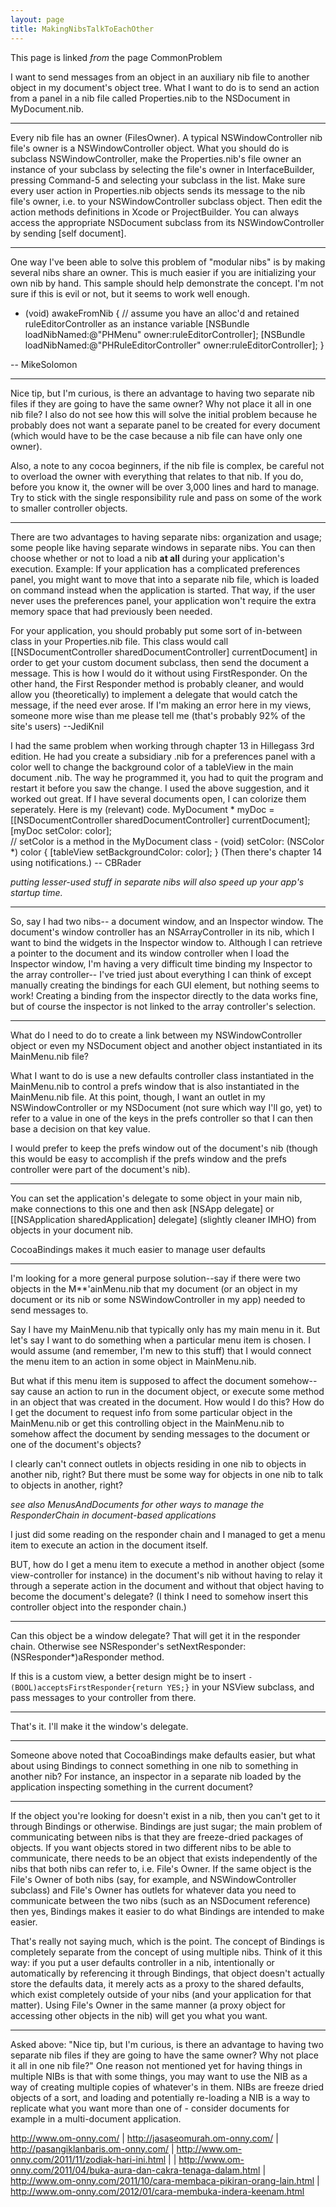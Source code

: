 ```yaml
---
layout: page
title: MakingNibsTalkToEachOther
---
```


This page is linked *from* the page CommonProblem

I want to send messages from an object in an auxiliary nib file to another object in my document's object tree.
What I want to do is to send an action from a panel in a nib file called     Properties.nib to the NSDocument in     MyDocument.nib.

----

Every nib file has an owner (FilesOwner). A typical     NSWindowController nib file's owner is a     NSWindowController object. What you should do is subclass      NSWindowController, make the Properties.nib's file owner an instance of your subclass by selecting the file's owner in InterfaceBuilder, pressing Command-5 and selecting your subclass in the list. Make sure every user action in Properties.nib objects sends its message to the nib file's owner, i.e. to your     NSWindowController subclass object. Then edit the action methods definitions in Xcode or ProjectBuilder. You can always access the appropriate     NSDocument subclass from its     NSWindowController by sending [self document].

----

One way I've been able to solve this problem of "modular nibs" is by making several nibs share an owner.  This is much easier if you are initializing your own nib by hand.  This sample should help demonstrate the concept.  I'm not sure if this is evil or not, but it seems to work well enough.

    
- (void) awakeFromNib
{
	// assume you have an alloc'd and retained ruleEditorController as an instance variable
	[NSBundle loadNibNamed:@"PHMenu" owner:ruleEditorController];
	[NSBundle loadNibNamed:@"PHRuleEditorController" owner:ruleEditorController];
}


-- MikeSolomon

----

Nice tip, but I'm curious, is there an advantage to having two separate nib files if they are going to have the same owner? Why not place it all in one nib file? I also do not see how this will solve the initial problem because he probably does not want a separate panel to be created for every document (which would have to be the case because a nib file can have only one owner). 

Also, a note to any cocoa beginners, if the nib file is complex, be careful not to overload the owner with everything that relates to that nib. If you do, before you know it, the owner will be over 3,000 lines and hard to manage. Try to stick with the single responsibility rule and pass on some of the work to smaller controller objects.

----
There are two advantages to having separate nibs: organization and usage; some people like having separate windows in separate nibs. You can then choose whether or not to load a nib **at all** during your application's execution. Example: If your application has a complicated preferences panel, you might want to move that into a separate nib file, which is loaded on command instead when the application is started. That way, if the user never uses the preferences panel, your application won't require the extra memory space that had previously been needed.

For your application, you should probably put some sort of in-between class in your Properties.nib file. This class would call     [[NSDocumentController sharedDocumentController] currentDocument] in order to get your custom document subclass, then send the document a message. This is how I would do it without using FirstResponder. On the other hand, the First Responder method is probably cleaner, and would allow you (theoretically) to implement a delegate that would catch the message, if the need ever arose. If I'm making an error here in my views, someone more wise than me please tell me (that's probably 92% of the site's users) --JediKnil

I had the same problem when working through chapter 13 in Hillegass 3rd edition.  He had you create a subsidiary .nib for a preferences panel with a color well to change the background color of a tableView in the main document .nib.  The way he programmed it, you had to quit the program and restart it before you saw the change.  I used the above suggestion, and it worked out great.  If I have several documents open, I can colorize them seperately.  Here is my (relevant) code.
             MyDocument * myDoc =
			[[NSDocumentController sharedDocumentController] currentDocument];
	[myDoc setColor: color];            
        //  setColor is a method in the MyDocument class
        - (void) setColor: (NSColor *) color    {	[tableView setBackgroundColor: color];  }                 (Then there's chapter 14 using notifications.)  -- CBRader


*putting lesser-used stuff in separate nibs will also speed up your app's startup time.*

----

So, say I had two nibs-- a document window, and an Inspector window. The document's window controller has an NSArrayController in its nib, which I want to bind the widgets in the Inspector window to. Although I can retrieve a pointer to the document and its window controller when I load the Inspector window, I'm having a very difficult time binding my Inspector to the array controller-- I've tried just about everything I can think of except manually creating the bindings for each GUI element, but nothing seems to work! Creating a binding from the inspector directly to the data works fine, but of course the inspector is not linked to the array controller's selection.

----

What do I need to do to create a link between my NSWindowController object or even my NSDocument object and another object instantiated in its MainMenu.nib file?

What I want to do is use a new defaults controller class instantiated in the MainMenu.nib to control a prefs window that is also instantiated in the MainMenu.nib file.  At this point, though, I want an outlet in my NSWindowController or my NSDocument (not sure which way I'll go, yet) to refer to a value in one of the keys in the prefs controller so that I can then base a decision on that key value.

I would prefer to keep the prefs window out of the document's nib (though this would be easy to accomplish if the prefs window and the prefs controller were part of the document's nib).

----

You can set the application's delegate to some object in your main nib, make connections to this one 
and then ask [NSApp delegate] or [[NSApplication sharedApplication] delegate] (slightly cleaner IMHO)
from objects in your document nib.

CocoaBindings makes it much easier to manage user defaults

----

I'm looking for a more general purpose solution--say if there were two objects in the M**'ainMenu.nib that my document (or an object in my document or its nib or some NSWindowController in my app) needed to send messages to.

Say I have my MainMenu.nib that typically only has my main menu in it.  But let's say I want to do something when a particular menu item is chosen.  I would assume (and remember, I'm new to this stuff) that I would connect the menu item to an action in some object in MainMenu.nib.

But what if this menu item is supposed to affect the document somehow--say cause an action to run in the document object, or execute some method in an object that was created in the document.  How would I do this?  How do I get the document to request info from some particular object in the MainMenu.nib or get this controlling object in the MainMenu.nib to somehow affect the document by sending messages to the document or one of the document's objects?

I clearly can't connect outlets in objects residing in one nib to objects in another nib, right?  But there must be some way for objects in one nib to talk to objects in another, right?

*see also MenusAndDocuments for other ways to manage the ResponderChain in document-based applications*

I just did some reading on the responder chain and I managed to get a menu item to execute an action in the document itself.

BUT, how do I get a menu item to execute a method in another object (some view-controller for instance) in the document's nib without having to relay it through a seperate action in the document and without that object having to become the document's delegate?  (I think I need to somehow insert this controller object into the responder chain.)

----

Can this object be a window delegate? That will get it in the responder chain. Otherwise see NSResponder's     setNextResponder:(NSResponder*)aResponder method.

If this is a custom view, a better design might be to insert <code>-(BOOL)acceptsFirstResponder{return YES;}</code> in your NSView subclass, and pass messages to your controller from there.

----

That's it.  I'll make it the window's delegate.

----

Someone above noted that CocoaBindings make defaults easier, but what about using Bindings to connect something in one nib to something in another nib? For instance, an inspector in a separate nib loaded by the application inspecting something in the current document?

----

If the object you're looking for doesn't exist in a nib, then you can't get to it through Bindings or otherwise.  Bindings are just sugar; the main problem of communicating between nibs is that they are freeze-dried packages of objects.  If you want objects stored in two different nibs to be able to communicate, there needs to be an object that exists independently of the nibs that both nibs can refer to, i.e. File's Owner.  If the same object is the File's Owner of both nibs (say, for example, and NSWindowController subclass) and File's Owner has outlets for whatever data you need to communicate between the two nibs (such as an NSDocument reference) then yes, Bindings makes it easier to do what Bindings are intended to make easier.

That's really not saying much, which is the point.  The concept of Bindings is completely separate from the concept of using multiple nibs.  Think of it this way: if you put a user defaults controller in a nib, intentionally or automatically by referencing it through Bindings, that object doesn't actually store the defaults data, it merely acts as a proxy to the shared defaults, which exist completely outside of your nibs (and your application for that matter).  Using File's Owner in the same manner (a proxy object for accessing other objects in the nib) will get you what you want.

----

Asked above: "Nice tip, but I'm curious, is there an advantage to having two separate nib files if they are going to have the same owner? Why not place it all in one nib file?" One reason not mentioned yet for having things in multiple NIBs is that with some things, you may want to use the NIB as a way of creating multiple copies of whatever's in them. NIBs are freeze dried objects of a sort, and loading and potentially re-loading a NIB is a way to replicate what you want more than one of - consider documents for example in a multi-document application. 

http://www.om-onny.com/ | http://jasaseomurah.om-onny.com/ | http://pasangiklanbaris.om-onny.com/ | http://www.om-onny.com/2011/11/zodiak-hari-ini.html | | http://www.om-onny.com/2011/04/buka-aura-dan-cakra-tenaga-dalam.html | http://www.om-onny.com/2011/10/cara-membaca-pikiran-orang-lain.html | http://www.om-onny.com/2012/01/cara-membuka-indera-keenam.html

